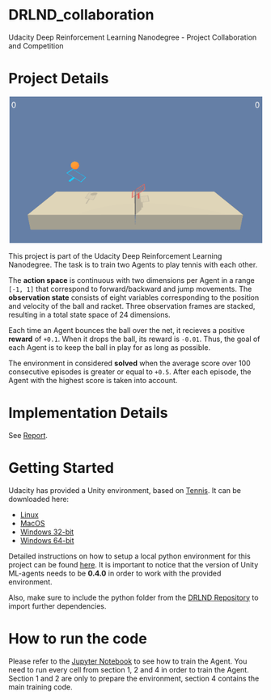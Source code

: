 # DRLND_collaboration
Udacity Deep Reinforcement Learning Nanodegree - Project Collaboration and Competition

# Project Details

<p align="center">
<img src="https://github.com/alxwdm/DRLND_projects/blob/master/p3_collaboration/pics/tennis.gif" width="500">
</p>

This project is part of the Udacity Deep Reinforcement Learning Nanodegree. The task is to train two Agents to play tennis with each other.

The **action space** is continuous with two dimensions per Agent in a range `[-1, 1]` that correspond to forward/backward and jump movements. The **observation state** consists of eight variables corresponding to the position and velocity of the ball and racket. Three observation frames are stacked, resulting in a total state space of 24 dimensions.

Each time an Agent bounces the ball over the net, it recieves a positive **reward** of `+0.1`. When it drops the ball, its reward is `-0.01`. Thus, the goal of each Agent is to keep the ball in play for as long as possible.

The environment in considered **solved** when the average score over 100 consecutive episodes is greater or equal to `+0.5`. After each episode, the Agent with the highest score is taken into account. 

# Implementation Details

See [Report](https://github.com/alxwdm/DRLND_projects/tree/master/p3_collaboration/Report.md).

# Getting Started

Udacity has provided a Unity environment, based on [Tennis](https://github.com/Unity-Technologies/ml-agents/blob/master/docs/Learning-Environment-Examples.md#tennis). It can be downloaded here:

* [Linux](https://s3-us-west-1.amazonaws.com/udacity-drlnd/P3/Tennis/Tennis_Linux.zip)
* [MacOS](https://s3-us-west-1.amazonaws.com/udacity-drlnd/P3/Tennis/Tennis.app.zip)
* [Windows 32-bit](https://s3-us-west-1.amazonaws.com/udacity-drlnd/P3/Tennis/Tennis_Windows_x86.zip)
* [Windows 64-bit](https://s3-us-west-1.amazonaws.com/udacity-drlnd/P3/Tennis/Tennis_Windows_x86_64.zip)

Detailed instructions on how to setup a local python environment for this project can be found [here](https://github.com/udacity/deep-reinforcement-learning#dependencies). It is important to notice that the version of Unity ML-agents needs to be **0.4.0** in order to work with the provided environment.

Also, make sure to include the python folder from the [DRLND Repository](https://github.com/udacity/deep-reinforcement-learning/tree/master/python) to import further dependencies.

# How to run the code

Please refer to the [Jupyter Notebook](https://github.com/alxwdm/DRLND_projects/blob/master/p3_collaboration/Tennis.ipynb) to see how to train the Agent. You need to run every cell from section 1, 2 and 4 in order to train the Agent. Section 1 and 2 are only to prepare the environment, section 4 contains the main training code.
